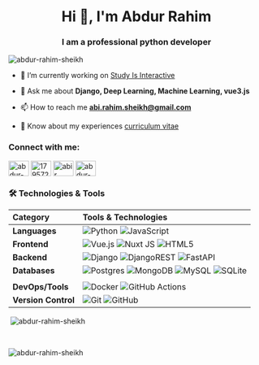 <h1 align="center">Hi 👋, I'm Abdur Rahim</h1>
<h3 align="center">I am a professional python developer</h3>

<p align="left"> <img src="https://komarev.com/ghpvc/?username=abdur-rahim-sheikh&label=Profile%20views&color=0e75b6&style=flat" alt="abdur-rahim-sheikh" /> </p>

- 🔭 I’m currently working on [Study Is Interactive](https://abir-interactive-study.streamlit.app/)

- 💬 Ask me about **Django, Deep Learning, Machine Learning, vue3.js**

- 📫 How to reach me **abi.rahim.sheikh@gmail.com**

- 📄 Know about my experiences [curriculum vitae](https://github.com/Abdur-Rahim-sheikh/Abdur-Rahim-sheikh/blob/main/media/abdur_rahim_cv.pdf)

<h3 align="left">Connect with me:</h3>
<p align="left">
<a href="https://linkedin.com/in/abdur-rahim-sheikh-168398172" target="blank"><img align="center" src="https://raw.githubusercontent.com/rahuldkjain/github-profile-readme-generator/master/src/images/icons/Social/linked-in-alt.svg" alt="abdur-rahim-sheikh-168398172" height="30" width="40" /></a>
<a href="https://stackoverflow.com/users/17957276/abdur-rahim-sheikh" target="blank"><img align="center" src="https://raw.githubusercontent.com/rahuldkjain/github-profile-readme-generator/master/src/images/icons/Social/stack-overflow.svg" alt="17957276/abdur-rahim-sheikh" height="30" width="40" /></a>
<a href="https://codeforces.com/profile/abir" target="blank"><img align="center" src="https://raw.githubusercontent.com/rahuldkjain/github-profile-readme-generator/master/src/images/icons/Social/codeforces.svg" alt="abir" height="30" width="40" /></a>
<a href="https://www.leetcode.com/abdur-rahim-sheikh/" target="blank"><img align="center" src="https://raw.githubusercontent.com/rahuldkjain/github-profile-readme-generator/master/src/images/icons/Social/leet-code.svg" alt="abdur-rahim-sheikh/" height="30" width="40" /></a>
</p>

### 🛠️ Technologies & Tools

| Category            | Tools & Technologies                                                                                                                                                                                                                                                                                                                                                                                                                                     |
| :------------------ | :------------------------------------------------------------------------------------------------------------------------------------------------------------------------------------------------------------------------------------------------------------------------------------------------------------------------------------------------------------------------------------------------------------------------------------------------------- |
| **Languages**       | ![Python](https://img.shields.io/badge/python-3670A0?style=for-the-badge&logo=python&logoColor=ffdd54) ![JavaScript](https://img.shields.io/badge/javascript-%23323330.svg?style=for-the-badge&logo=javascript&logoColor=%23F7DF1E)                                                                                                                                                                                                                      |
| **Frontend**        | ![Vue.js](https://img.shields.io/badge/vue.js-%2335495e.svg?style=for-the-badge&logo=vuedotjs&logoColor=%234FC08D) ![Nuxt JS](https://img.shields.io/badge/Nuxt-002E3B?style=for-the-badge&logo=nuxt.js&logoColor=#00DC82) ![HTML5](https://img.shields.io/badge/html5-%23E34F26.svg?style=for-the-badge&logo=html5&logoColor=white)                                                                                                                     |
| **Backend**         | ![Django](https://img.shields.io/badge/django-%23092E20.svg?style=for-the-badge&logo=django&logoColor=white) ![DjangoREST](https://img.shields.io/badge/DJANGO-REST-ff1709?style=for-the-badge&logo=django&logoColor=white&color=ff1709&labelColor=gray) ![FastAPI](https://img.shields.io/badge/FastAPI-005571?style=for-the-badge&logo=fastapi)                                                                                                        |
| **Databases**       | ![Postgres](https://img.shields.io/badge/postgres-%23316192.svg?style=for-the-badge&logo=postgresql&logoColor=white) ![MongoDB](https://img.shields.io/badge/MongoDB-%234ea94b.svg?style=for-the-badge&logo=mongodb&logoColor=white) ![MySQL](https://img.shields.io/badge/mysql-4479A1.svg?style=for-the-badge&logo=mysql&logoColor=white) ![SQLite](https://img.shields.io/badge/sqlite-%2307405e.svg?style=for-the-badge&logo=sqlite&logoColor=white) |
|                     |
| **DevOps/Tools**    | ![Docker](https://img.shields.io/badge/docker-%230db7ed.svg?style=for-the-badge&logo=docker&logoColor=white) ![GitHub Actions](https://img.shields.io/badge/github%20actions-%232671E5.svg?style=for-the-badge&logo=githubactions&logoColor=white)                                                                                                                                                                                                       |
| **Version Control** | ![Git](https://img.shields.io/badge/git-%23F05033.svg?style=for-the-badge&logo=git&logoColor=white) ![GitHub](https://img.shields.io/badge/github-%23121011.svg?style=for-the-badge&logo=github&logoColor=white)                                                                                                                                                                                                                                         |

<!-- <p><img align="left" src="https://github-readme-stats.vercel.app/api/top-langs?username=abdur-rahim-sheikh&show_icons=true&locale=en&layout=compact" alt="abdur-rahim-sheikh" /></p>
<br> -->
<p>&nbsp;<img align="center" src="https://github-readme-stats.vercel.app/api?username=abdur-rahim-sheikh&show_icons=true&locale=en" alt="abdur-rahim-sheikh"/></p>
<br>
<p><img align="center" src="https://github-readme-streak-stats.herokuapp.com/?user=abdur-rahim-sheikh&" alt="abdur-rahim-sheikh" /></p>
